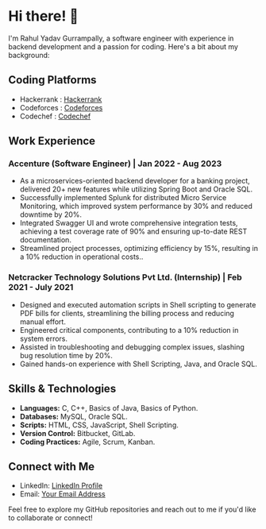 # Hi there! 👋

I'm Rahul Yadav Gurrampally, a software engineer with experience in backend development and a passion for coding. Here's a bit about my background:
## Coding Platforms

- Hackerrank : [Hackerrank](https://www.hackerrank.com/profile/rahulgurrampally)
- Codeforces : [Codeforces](https://codeforces.com/profile/rahulyadav0508)
- Codechef : [Codechef](https://www.codechef.com/users/rahulyadav0508)

## Work Experience

### Accenture (Software Engineer) | Jan 2022 - Aug 2023
- As a microservices-oriented backend developer for a banking project, delivered 20+ new features while utilizing Spring Boot and Oracle SQL.
- Successfully implemented Splunk for distributed Micro Service Monitoring, which improved system performance by 30% and reduced downtime by 20%.
- Integrated Swagger UI and wrote comprehensive integration tests, achieving a test coverage rate of 90% and ensuring up-to-date REST documentation.
- Streamlined project processes, optimizing efficiency by 15%, resulting in a 10% reduction in operational costs..

### Netcracker Technology Solutions Pvt Ltd. (Internship) | Feb 2021 - July 2021
- Designed and executed automation scripts in Shell scripting to generate PDF bills for clients, streamlining the billing process and reducing manual effort.
- Engineered critical components, contributing to a 10% reduction in system errors.
- Assisted in troubleshooting and debugging complex issues, slashing bug resolution time by 20%.
- Gained hands-on experience with Shell Scripting, Java, and Oracle SQL.

## Skills & Technologies

- **Languages:** C, C++, Basics of Java, Basics of Python.
- **Databases:** MySQL, Oracle SQL.
- **Scripts:** HTML, CSS, JavaScript, Shell Scripting.
- **Version Control:** Bitbucket, GitLab.
- **Coding Practices:** Agile, Scrum, Kanban.

## Connect with Me

- LinkedIn: [LinkedIn Profile](https://www.linkedin.com/in/rahulyadavgurrampally)
- Email: [Your Email Address](mailto:rahulyadavgurrampally@gmail.com)

Feel free to explore my GitHub repositories and reach out to me if you'd like to collaborate or connect!

